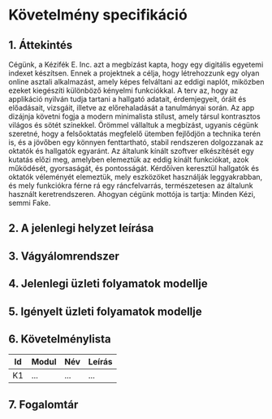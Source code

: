 # Követelmény specifikáció

## 1. Áttekintés

Cégünk, a Kézifék E. Inc. azt a megbízást kapta, hogy egy digitális egyetemi indexet készítsen. Ennek a projektnek a célja, hogy
létrehozzunk egy olyan online asztali alkalmazást, amely képes felváltani az eddigi naplót, miközben ezeket kiegészíti különböző 
kényelmi funkciókkal. A terv az, hogy az applikáció nyilván tudja tartani a  hallgató adatait, érdemjegyeit, óráit és előadásait,
vizsgáit, illetve az előrehaladását a tanulmányai során. Az app dizájnja követni fogja a modern minimalista stílust, amely társul
kontrasztos világos és sötét színekkel. Örömmel vállaltuk a megbízást, ugyanis cégünk szeretné, hogy a felsőoktatás megfelelő ütemben
fejlődjön a technika terén is, és a jövőben egy könnyen fenttartható, stabil rendszeren dolgozzanak az oktatók és hallgatók egyaránt.
Az általunk kínált szoftver elkészítését egy kutatás előzi meg, amelyben elemeztük az eddig kínált funkciókat, azok működését,
gyorsaságát, és pontosságát. Kérdőíven keresztül hallgatók és oktatók véleményét elemeztük, mely eszközöket használják leggyakrabban, és
mely funkciókra férne rá egy ráncfelvarrás, természetesen az általunk használt keretrendszeren. Ahogyan cégünk mottója is tartja: 
Minden Kézi, semmi Fake.

## 2. A jelenlegi helyzet leírása

## 3. Vágyálomrendszer

## 4. Jelenlegi üzleti folyamatok modellje

## 5. Igényelt üzleti folyamatok modellje

## 6. Követelménylista

| Id | Modul | Név | Leírás |
| :---: | --- | --- | --- |
| K1 | ... | ... | ... |

## 7. Fogalomtár
